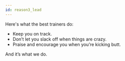 ```yaml
---
id: reason3_lead
---
```


Here's what the best trainers do:

- Keep you on track.
- Don’t let you slack off when things are crazy.
- Praise and encourage you when you’re kicking butt.

And it’s what we do.
